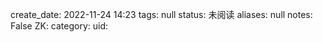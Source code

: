 create_date: 2022-11-24 14:23
tags: null
status: 未阅读 
aliases: null
notes: False
ZK: 
category: 
uid: 
